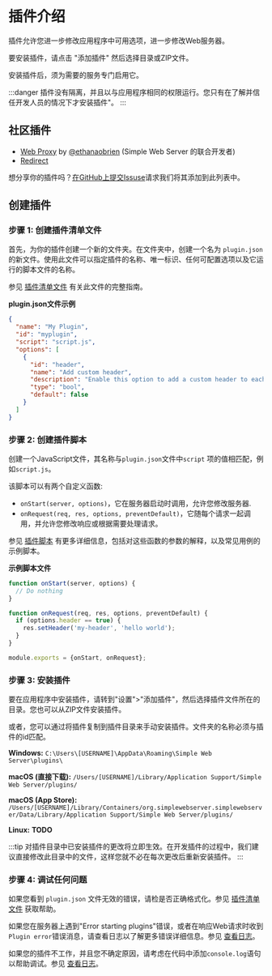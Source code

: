 # 插件介绍

插件允许您进一步修改应用程序中可用选项，进一步修改Web服务器。

要安装插件，请点击 "添加插件" 然后选择目录或ZIP文件。

安装插件后，须为需要的服务专门启用它。

:::danger
插件没有隔离，并且以与应用程序相同的权限运行。您只有在了解并信任开发人员的情况下才安装插件"。
:::

## 社区插件

- [Web Proxy](https://github.com/ethanaobrien/web-proxy) by [@ethanaobrien](https://github.com/ethanaobrien) (Simple Web Server 的联合开发者)
- [Redirect](https://github.com/terreng/sws-redirect-plugin)

想分享你的插件吗？[在GitHub上提交Issuse](https://github.com/terreng/simple-web-server/issues)请求我们将其添加到此列表中。

## 创建插件

### 步骤 1: 创建插件清单文件

首先，为你的插件创建一个新的文件夹。在文件夹中，创建一个名为 `plugin.json`的新文件。使用此文件可以指定插件的名称、唯一标识、任何可配置选项以及它运行的脚本文件的名称。

参见 [插件清单文件](/docs/plugin%20manifest%20file.md) 有关此文件的完整指南。

**plugin.json文件示例**

```json
{
  "name": "My Plugin",
  "id": "myplugin",
  "script": "script.js",
  "options": [
    {
      "id": "header",
      "name": "Add custom header",
      "description": "Enable this option to add a custom header to each response.",
      "type": "bool",
      "default": false
    }
  ]
}
```

### 步骤 2: 创建插件脚本

创建一个JavaScript文件，其名称与`plugin.json`文件中`script` 项的值相匹配，例如`script.js`。

该脚本可以有两个自定义函数:
- `onStart(server, options)`，它在服务器启动时调用，允许您修改服务器.
- `onRequest(req, res, options, preventDefault)`，它随每个请求一起调用，并允许您修改响应或根据需要处理请求。

参见 [插件脚本](/zh-CN/docs/plugin%20script.md) 有更多详细信息，包括对这些函数的参数的解释，以及常见用例的示例脚本。

**示例脚本文件**

```javascript
function onStart(server, options) {
  // Do nothing
}

function onRequest(req, res, options, preventDefault) {
  if (options.header == true) {
    res.setHeader('my-header', 'hello world');
  }
}

module.exports = {onStart, onRequest};
```

### 步骤 3: 安装插件

要在应用程序中安装插件，请转到"设置">"添加插件"，然后选择插件文件所在的目录。您也可以从ZIP文件安装插件。

或者，您可以通过将插件复制到插件目录来手动安装插件。文件夹的名称必须与插件的id匹配。

**Windows:** `C:\Users\[USERNAME]\AppData\Roaming\Simple Web Server\plugins\`

**macOS (直接下载):** `/Users/[USERNAME]/Library/Application Support/Simple Web Server/plugins/`

**macOS (App Store):** `/Users/[USERNAME]/Library/Containers/org.simplewebserver.simplewebserver/Data/Library/Application Support/Simple Web Server/plugins/`

**Linux:** **TODO**

:::tip
对插件目录中已安装插件的更改将立即生效。在开发插件的过程中，我们建议直接修改此目录中的文件，这样您就不必在每次更改后重新安装插件。
:::

### 步骤 4: 调试任何问题

如果您看到 `plugin.json` 文件无效的错误，请检是否正确格式化。参见 [插件清单文件](/docs/plugin%20manifest%20file.md) 获取帮助。

如果您在服务器上遇到"Error starting plugins"错误，或者在响应Web请求时收到`Plugin error`错误消息，请查看日志以了解更多错误详细信息。参见 [查看日志](logs.md)。

如果您的插件不工作，并且您不确定原因，请考虑在代码中添加`console.log`语句以帮助调试。参见 [查看日志](logs.md)。